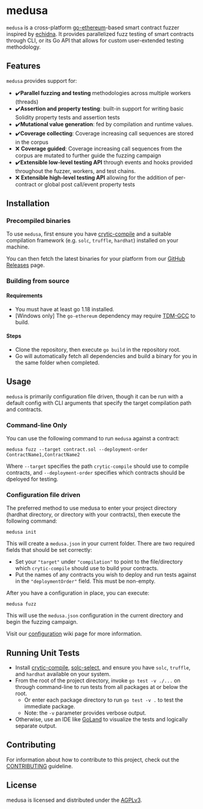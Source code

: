 # medusa

`medusa` is a cross-platform [go-ethereum](https://github.com/ethereum/go-ethereum/)-based smart contract fuzzer inspired by [echidna](https://github.com/crytic/echidna). 
It provides parallelized fuzz testing of smart contracts through CLI, or its Go API that allows for custom user-extended testing methodology.

## Features

`medusa` provides support for:
- ✔️**Parallel fuzzing and testing** methodologies across multiple workers (threads)
- ✔️**Assertion and property testing**: built-in support for writing basic Solidity property tests and assertion tests
- ✔️**Mutational value generation**: fed by compilation and runtime values.
- ✔️**Coverage collecting**: Coverage increasing call sequences are stored in the corpus
- ❌ **Coverage guided**: Coverage increasing call sequences from the corpus are mutated to further guide the fuzzing campaign
- ✔️**Extensible low-level testing API** through events and hooks provided throughout the fuzzer, workers, and test chains.
- ❌ **Extensible high-level testing API** allowing for the addition of per-contract or global post call/event property tests


## Installation

### Precompiled binaries

To use `medusa`, first ensure you have [crytic-compile](https://github.com/crytic/crytic-compile) and a suitable compilation framework (e.g. `solc`, `truffle`, `hardhat`) installed on your machine.

You can then fetch the latest binaries for your platform from our [GitHub Releases](https://github.com/trailofbits/medusa) page.


### Building from source

#### Requirements

- You must have at least go 1.18 installed.
- [Windows only] The `go-ethereum` dependency may require [TDM-GCC](https://jmeubank.github.io/tdm-gcc/) to build.

#### Steps

- Clone the repository, then execute `go build` in the repository root.
- Go will automatically fetch all dependencies and build a binary for you in the same folder when completed.


## Usage

`medusa` is primarily configuration file driven, though it can be run with a default config with CLI arguments that specify the target compilation path and contracts.

### Command-line Only

You can use the following command to run `medusa` against a contract:

```console
medusa fuzz --target contract.sol --deployment-order ContractName1,ContractName2
```

Where `--target` specifies the path `crytic-compile` should use to compile contracts, and `--deployment-order` specifies which contracts should be dpeloyed for testing.

### Configuration file driven

The preferred method to use medusa to enter your project directory (hardhat directory, or directory with your contracts),
then execute the following command:

```console
medusa init
```

This will create a `medusa.json` in your current folder. There are two required fields that should be set correctly:
- Set your `"target"` under `"compilation"` to point to the file/directory which `crytic-compile` should use to build your contracts.
- Put the names of any contracts you wish to deploy and run tests against in the `"deploymentOrder"` field. This must be non-empty.

After you have a configuration in place, you can execute:

```console
medusa fuzz
```

This will use the `medusa.json` configuration in the current directory and begin the fuzzing campaign.

Visit our [configuration]() wiki page for more information.


## Running Unit Tests

- Install [crytic-compile](https://github.com/crytic/crytic-compile), [solc-select](https://github.com/crytic/solc-select), and ensure you have `solc`, `truffle`, and `hardhat` available on your system.
- From the root of the project directory, invoke `go test -v ./...` on through command-line to run tests from all packages at or below the root.
  - Or enter each package directory to run `go test -v .` to test the immediate package.
  - Note: the `-v` parameter provides verbose output.
- Otherwise, use an IDE like [GoLand](https://www.jetbrains.com/go/) to visualize the tests and logically separate output.

## Contributing

For information about how to contribute to this project, check out the [CONTRIBUTING](./CONTRIBUTING.md) guideline.


## License

medusa is licensed and distributed under the [AGPLv3](./LICENSE).